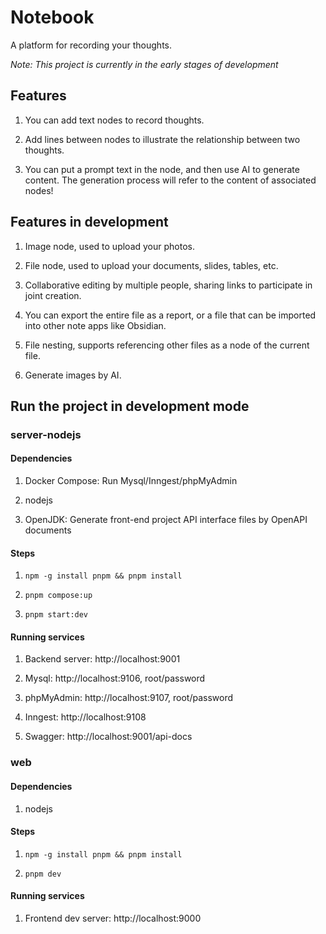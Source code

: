 # Notebook

A platform for recording your thoughts.

*Note: This project is currently in the early stages of development*

## Features

1. You can add text nodes to record thoughts.

2. Add lines between nodes to illustrate the relationship between two thoughts.

3. You can put a prompt text in the node, and then use AI to generate content. The generation process will refer to the content of associated nodes!

## Features in development

1. Image node, used to upload your photos.

2. File node, used to upload your documents, slides, tables, etc.

3. Collaborative editing by multiple people, sharing links to participate in joint creation.

4. You can export the entire file as a report, or a file that can be imported into other note apps like Obsidian.

5. File nesting, supports referencing other files as a node of the current file.

6. Generate images by AI.

## Run the project in development mode

### server-nodejs

#### Dependencies

1. Docker Compose: Run Mysql/Inngest/phpMyAdmin

2. nodejs

3. OpenJDK: Generate front-end project API interface files by OpenAPI documents

#### Steps

1. `npm -g install pnpm && pnpm install`

2. `pnpm compose:up`

3. `pnpm start:dev`

#### Running services

1. Backend server: http://localhost:9001

2. Mysql: http://localhost:9106, root/password

3. phpMyAdmin: http://localhost:9107, root/password

4. Inngest: http://localhost:9108

5. Swagger: http://localhost:9001/api-docs

### web

#### Dependencies

1. nodejs

#### Steps

1. `npm -g install pnpm && pnpm install`

2. `pnpm dev`

#### Running services

1. Frontend dev server: http://localhost:9000